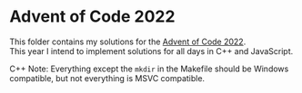 # Advent of Code 2022
This folder contains my solutions for the [Advent of Code 2022](https://adventofcode.com/2022).  
This year I intend to implement solutions for all days in C++ and JavaScript.

C++ Note: Everything except the `mkdir` in the Makefile should be Windows compatible, but not everything is MSVC compatible.
